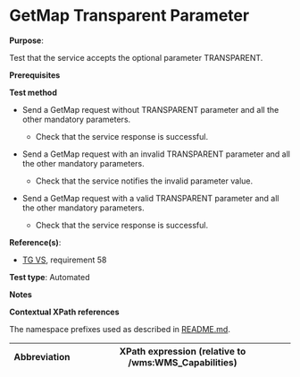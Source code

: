 # GetMap Transparent Parameter

**Purpose**:

Test that the service accepts the optional parameter TRANSPARENT.

**Prerequisites**

**Test method**

* Send a GetMap request without TRANSPARENT parameter and all the other mandatory parameters.

    * Check that the service response is successful.

* Send a GetMap request with an invalid TRANSPARENT parameter and all the other mandatory parameters.

    * Check that the service notifies the invalid parameter value.

* Send a GetMap request with a valid TRANSPARENT parameter and all the other mandatory parameters.

    * Check that the service response is successful.

**Reference(s)**:

* [TG VS](./README.md#ref_TG_VS), requirement 58

**Test type**: Automated

**Notes**

**Contextual XPath references**

The namespace prefixes used as described in [README.md](./README.md#namespaces).

Abbreviation                                               |  XPath expression (relative to /wms:WMS_Capabilities)
---------------------------------------------------------- | -------------------------------------------------------------------------
